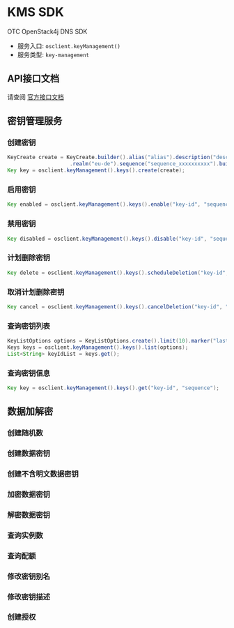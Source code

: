 # KMS SDK

OTC OpenStack4j DNS SDK
- 服务入口: `osclient.keyManagement()`
- 服务类型: `key-management`


## API接口文档

请查阅 [官方接口文档](https://docs.otc.t-systems.com/en-us/api/kms/en-us_topic_0038437596.html)

    
## 密钥管理服务
### 创建密钥

```java
KeyCreate create = KeyCreate.builder().alias("alias").description("desc")
					.realm("eu-de").sequence("sequence_xxxxxxxxxx").build();
Key key = osclient.keyManagement().keys().create(create);
```

### 启用密钥
```java
Key enabled = osclient.keyManagement().keys().enable("key-id", "sequence");
```

### 禁用密钥
```java
Key disabled = osclient.keyManagement().keys().disable("key-id", "sequence");
```

### 计划删除密钥
```java
Key delete = osclient.keyManagement().keys().scheduleDeletion("key-id", 10, "sequence");
```

### 取消计划删除密钥
```java
Key cancel = osclient.keyManagement().keys().cancelDeletion("key-id", "sequence");
```

### 查询密钥列表
```java
KeyListOptions options = KeyListOptions.create().limit(10).marker("last-key-id").sequence("sequence");
Keys keys = osclient.keyManagement().keys().list(options);
List<String> keyIdList = keys.get();
```

### 查询密钥信息
```java
Key key = osclient.keyManagement().keys().get("key-id", "sequence");
```

## 数据加解密
### 创建随机数

### 创建数据密钥
### 创建不含明文数据密钥
### 加密数据密钥
### 解密数据密钥
### 查询实例数
### 查询配额
### 修改密钥别名
### 修改密钥描述
### 创建授权

